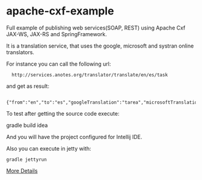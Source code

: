 apache-cxf-example
===========================

Full example of publishing web services(SOAP, REST) using Apache Cxf JAX-WS, JAX-RS and SpringFramework.

It is a translation service, that uses the google, microsoft and systran online translators. 

For instance you can call the following url: 

      http://services.anotes.org/translator/translate/en/es/task 

and get as result:

      {"from":"en","to":"es","googleTranslation":"tarea","microsoftTranslation":"tarea","systranTranslation":"tarea"}

To test after getting the source code execute:

   gradle build idea

And you will have the project configured for Intellij IDE.

Also you can execute in jetty with:

    gradle jettyrun


[More Details](http://www.apprenticeshipnotes.org/2014/02/apache-cxf-jax-ws-jax-rs-example.html)
